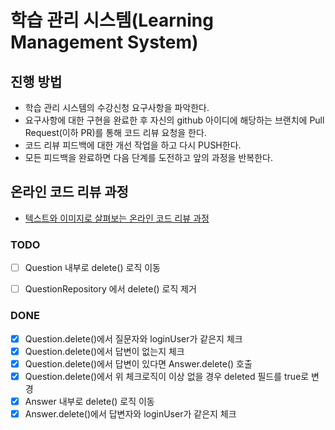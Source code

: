 # 학습 관리 시스템(Learning Management System)
## 진행 방법
* 학습 관리 시스템의 수강신청 요구사항을 파악한다.
* 요구사항에 대한 구현을 완료한 후 자신의 github 아이디에 해당하는 브랜치에 Pull Request(이하 PR)를 통해 코드 리뷰 요청을 한다.
* 코드 리뷰 피드백에 대한 개선 작업을 하고 다시 PUSH한다.
* 모든 피드백을 완료하면 다음 단계를 도전하고 앞의 과정을 반복한다.

## 온라인 코드 리뷰 과정
* [텍스트와 이미지로 살펴보는 온라인 코드 리뷰 과정](https://github.com/next-step/nextstep-docs/tree/master/codereview)

### TODO
- [ ] Question 내부로 delete() 로직 이동
- [ ] QuestionRepository 에서 delete() 로직 제거


### DONE
- [X] Question.delete()에서 질문자와 loginUser가 같은지 체크
- [X] Question.delete()에서 답변이 없는지 체크
- [X] Question.delete()에서 답변이 있다면 Answer.delete() 호출
- [X] Question.delete()에서 위 체크로직이 이상 없을 경우 deleted 필드를 true로 변경
- [X] Answer 내부로 delete() 로직 이동
- [X] Answer.delete()에서 답변자와 loginUser가 같은지 체크
